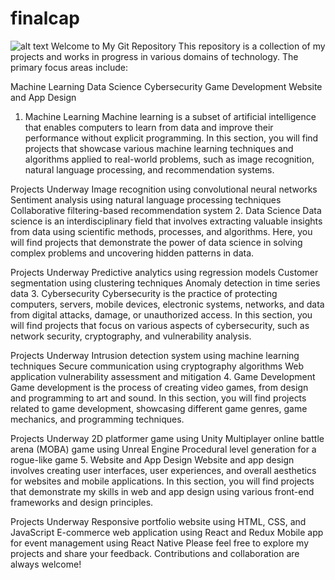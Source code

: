 # finalcap
![alt text](https://i.ytimg.com/vi/-MDC3sUkwX0/maxresdefault.jpg "Welcome")
Welcome to My Git Repository
This repository is a collection of my projects and works in progress in various domains of technology. The primary focus areas include:

Machine Learning
Data Science
Cybersecurity
Game Development
Website and App Design
1. Machine Learning
Machine learning is a subset of artificial intelligence that enables computers to learn from data and improve their performance without explicit programming. In this section, you will find projects that showcase various machine learning techniques and algorithms applied to real-world problems, such as image recognition, natural language processing, and recommendation systems.

Projects Underway
Image recognition using convolutional neural networks
Sentiment analysis using natural language processing techniques
Collaborative filtering-based recommendation system
2. Data Science
Data science is an interdisciplinary field that involves extracting valuable insights from data using scientific methods, processes, and algorithms. Here, you will find projects that demonstrate the power of data science in solving complex problems and uncovering hidden patterns in data.

Projects Underway
Predictive analytics using regression models
Customer segmentation using clustering techniques
Anomaly detection in time series data
3. Cybersecurity
Cybersecurity is the practice of protecting computers, servers, mobile devices, electronic systems, networks, and data from digital attacks, damage, or unauthorized access. In this section, you will find projects that focus on various aspects of cybersecurity, such as network security, cryptography, and vulnerability analysis.

Projects Underway
Intrusion detection system using machine learning techniques
Secure communication using cryptography algorithms
Web application vulnerability assessment and mitigation
4. Game Development
Game development is the process of creating video games, from design and programming to art and sound. In this section, you will find projects related to game development, showcasing different game genres, game mechanics, and programming techniques.

Projects Underway
2D platformer game using Unity
Multiplayer online battle arena (MOBA) game using Unreal Engine
Procedural level generation for a rogue-like game
5. Website and App Design
Website and app design involves creating user interfaces, user experiences, and overall aesthetics for websites and mobile applications. In this section, you will find projects that demonstrate my skills in web and app design using various front-end frameworks and design principles.

Projects Underway
Responsive portfolio website using HTML, CSS, and JavaScript
E-commerce web application using React and Redux
Mobile app for event management using React Native
Please feel free to explore my projects and share your feedback. Contributions and collaboration are always welcome!
